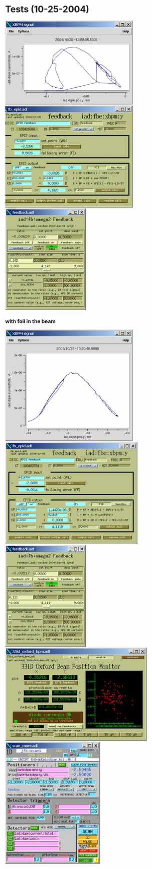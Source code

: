Tests (10-25-2004)
==================

![XBPM signal](tests-20041025_clip_image002.jpg)  
![XBPM controls](tests-20041025_clip_image004.jpg)  
![DCM-omega controls](tests-20041025_clip_image006.jpg)  

### with foil in the beam  

![XBPM signal during scan](tests-20041025_clip_image008.jpg)  
![XBPM controls during scan](tests-20041025_clip_image010.jpg)  
![DCM-omega controls during scan](tests-20041025_clip_image012.jpg)  
![XBPM main](tests-20041025_clip_image014.jpg)  
![EPICS scan configuration](tests-20041025_clip_image016.jpg) 


